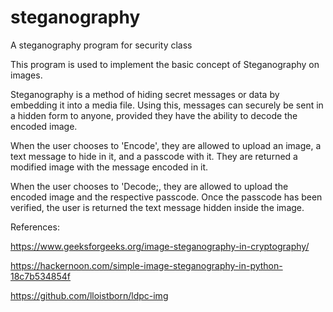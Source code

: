 # steganography
A steganography program for security class

This program is used to implement the basic concept of Steganography on images.

Steganography is a method of hiding secret messages or data by embedding it into a media file. Using this, messages can securely be sent in a hidden form to anyone, provided they have the ability to decode the encoded image.

When the user chooses to 'Encode', they are allowed to upload an image, a text message to hide in it, and a passcode with it.
They are returned a modified image with the message encoded in it.

When the user chooses to 'Decode;, they are allowed to upload the encoded image and the respective passcode. Once the passcode has been verified, the user is returned the text message hidden inside the image.


References:

https://www.geeksforgeeks.org/image-steganography-in-cryptography/

https://hackernoon.com/simple-image-steganography-in-python-18c7b534854f 

https://github.com/lloistborn/ldpc-img
